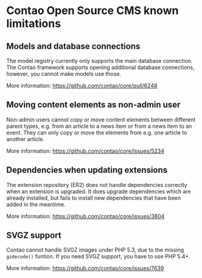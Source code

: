 Contao Open Source CMS known limitations
========================================

Models and database connections
-------------------------------

The model registry currently only supports the main database connection. The
Contao framework supports opening additional database connections, however, you
cannot make models use those.

More information: https://github.com/contao/core/pull/6248


Moving content elements as non-admin user
-----------------------------------------

Non-admin users cannot copy or move content elements between different parent
types, e.g. from an article to a news item or from a news item to an event. They
can only copy or move the elements from e.g. one article to another article.

More information: https://github.com/contao/core/issues/5234


Dependencies when updating extensions
-------------------------------------

The extension repository (ER2) does not handle dependencies correctly when an
extension is upgraded. It does upgrade dependencies which are already installed,
but fails to install new dependencies that have been added in the meantime.

More information: https://github.com/contao/core/issues/3804


SVGZ support
------------

Contao cannot handle SVGZ images under PHP 5.3, due to the missing `gzdecode()`
funtion. If you need SVGZ support, you have to use PHP 5.4+. 

More information: https://github.com/contao/core/issues/7639
